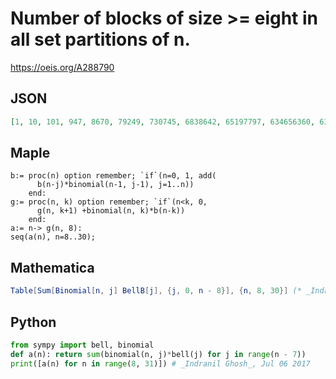 # Number of blocks of size \>\= eight in all set partitions of n\.
https://oeis.org/A288790
## JSON
```JSON
[1, 10, 101, 947, 8670, 79249, 730745, 6838642, 65197797, 634656360, 6316333291, 64318009411, 670336612614, 7151290120037, 78085166445577, 872478836270306, 9972817907218608, 116575837400037486, 1393037460835481622, 17010118386233081680, 212160149063581345610]
```
## Maple
```Maple
b:= proc(n) option remember; `if`(n=0, 1, add(
      b(n-j)*binomial(n-1, j-1), j=1..n))
    end:
g:= proc(n, k) option remember; `if`(n<k, 0,
      g(n, k+1) +binomial(n, k)*b(n-k))
    end:
a:= n-> g(n, 8):
seq(a(n), n=8..30);
```
## Mathematica
```Mathematica
Table[Sum[Binomial[n, j] BellB[j], {j, 0, n - 8}], {n, 8, 30}] (* _Indranil Ghosh_, Jul 06 2017 *)
```
## Python
```Python
from sympy import bell, binomial
def a(n): return sum(binomial(n, j)*bell(j) for j in range(n - 7))
print([a(n) for n in range(8, 31)]) # _Indranil Ghosh_, Jul 06 2017
```
